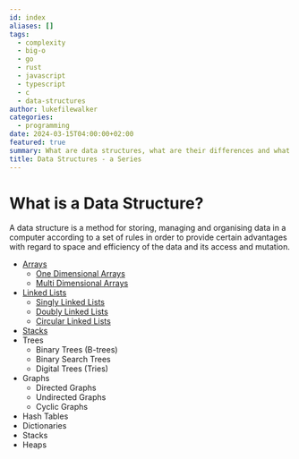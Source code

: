 ```yaml
---
id: index
aliases: []
tags:
  - complexity
  - big-o
  - go
  - rust
  - javascript
  - typescript
  - c
  - data-structures
author: lukefilewalker
categories:
  - programming
date: 2024-03-15T04:00:00+02:00
featured: true
summary: What are data structures, what are their differences and what do we use them for.
title: Data Structures - a Series
---
```

# What is a Data Structure?

A data structure is a method for storing, managing and organising data in a computer according to a set of rules in order to provide certain advantages with regard to space and efficiency of the data and its access and mutation.

- [Arrays](/category/programming/general/arrays)
  - [One Dimensional Arrays](/category/programming/general/arrays#one-dimensional-arrays)
  - [Multi Dimensional Arrays](/category/programming/general/arrays#multi-dimensional-arrays)
- [Linked Lists](/category/programming/general/linked-lists)
  - [Singly Linked Lists](/category/programming/general/linked-lists#singly-linked-lists)
  - [Doubly Linked Lists](/category/programming/general/linked-lists#doubly-linked-lists)
  - [Circular Linked Lists](/category/programming/general/linked-lists#circular-linked-lists)
- [Stacks](/category/programming/general/stacks)
- Trees
  - Binary Trees (B-trees)
  - Binary Search Trees
  - Digital Trees (Tries)
- Graphs
  - Directed Graphs
  - Undirected Graphs
  - Cyclic Graphs
- Hash Tables
- Dictionaries
- Stacks
- Heaps
